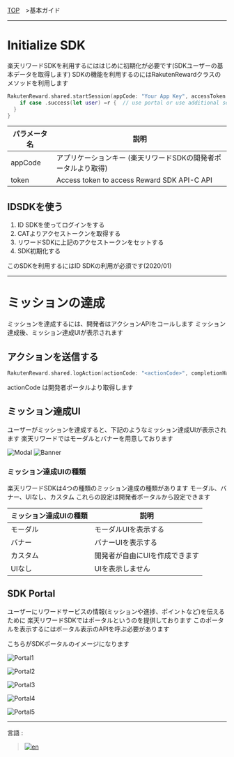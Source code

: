 [TOP](../README.md#top)　>基本ガイド

---
# Initialize SDK
楽天リワードSDKを利用するにははじめに初期化が必要です(SDKユーザーの基本データを取得します) SDKの機能を利用するのにはRakutenRewardクラスのメソッドを利用します

```swift
RakutenReward.shared.startSession(appCode: "Your App Key", accessToken: <Access token>, completion: { r in
    if case .success(let user) =r {  // use portal or use additional setup
  }
}
```

| パラメータ名        | 説明           
| --- | --- 
| appCode | アプリケーションキー (楽天リワードSDKの開発者ポータルより取得)
| token | Access token to access Reward SDK API-C API |

## IDSDKを使う
1. ID SDKを使ってログインをする
2. CATよりアクセストークンを取得する 
3. リワードSDKに上記のアクセストークンをセットする
4. SDK初期化する

このSDKを利用するにはID SDKの利用が必須です(2020/01)

---
# ミッションの達成 
ミッションを達成するには、開発者はアクションAPIをコールします
ミッション達成後、ミッション達成UIが表示されます 

## アクションを送信する
```swift
RakutenReward.shared.logAction(actionCode: "<actionCode>", completionHandler: { actionResult in })
```
actionCode は開発者ポータルより取得します 

## ミッション達成UI
ユーザーがミッションを達成すると、下記のようなミッション達成UIが表示されます
楽天リワードではモーダルとバナーを用意しております

![Modal](Modal.PNG)     ![Banner](Banner.PNG)

### ミッション達成UIの種類
楽天リワードSDKは4つの種類のミッション達成の種類があります
モーダル、バナー、UIなし、カスタム
これらの設定は開発者ポータルから設定できます

| ミッション達成UIの種類        | 説明
| --- | ---
| モーダル | モーダルUIを表示する
| バナー | バナーUIを表示する
| カスタム | 開発者が自由にUIを作成できます
| UIなし | UIを表示しません

## SDK Portal
ユーザーにリワードサービスの情報(ミッションや進捗、ポイントなど)を伝えるために
楽天リワードSDKではポータルというのを提供しております
このポータルを表示するにはポータル表示のAPIを呼ぶ必要があります

こちらがSDKポータルのイメージになります

![Portal1](Portal1.PNG)

![Portal2](Portal2.PNG)

![Portal3](Portal3.PNG)

![Portal4](Portal4.PNG)

![Portal5](Portal5.PNG)

---
言語 :
> [![en](../../lang/en.png)](../../basic/README.md)
